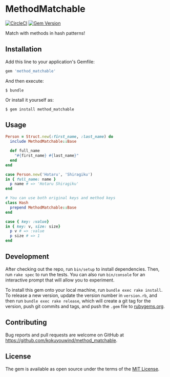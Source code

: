 # MethodMatchable

[![CircleCI](https://circleci.com/gh/kokuyouwind/method_matchable.svg?style=svg)](https://circleci.com/gh/kokuyouwind/method_matchable)
[![Gem Version](https://badge.fury.io/rb/method_matchable.svg)](https://badge.fury.io/rb/method_matchable)

Match with methods in hash patterns!

## Installation

Add this line to your application's Gemfile:

```ruby
gem 'method_matchable'
```

And then execute:

    $ bundle

Or install it yourself as:

    $ gem install method_matchable

## Usage


```ruby
Person = Struct.new(:first_name, :last_name) do
  include MethodMatchable::Base

  def full_name
    "#{first_name} #{last_name}"
  end
end

case Person.new('Hotaru', 'Shiragiku')
in { full_name: name }
  p name # => 'Hotaru Shiragiku'
end

# You can use both original keys and method keys
class Hash
  prepend MethodMatchable::Base
end

case { key: :value}
in { key: v, size: size}
  p v # => :value
  p size # => 1
end
```

## Development

After checking out the repo, run `bin/setup` to install dependencies. Then, run `rake spec` to run the tests. You can also run `bin/console` for an interactive prompt that will allow you to experiment.

To install this gem onto your local machine, run `bundle exec rake install`. To release a new version, update the version number in `version.rb`, and then run `bundle exec rake release`, which will create a git tag for the version, push git commits and tags, and push the `.gem` file to [rubygems.org](https://rubygems.org).

## Contributing

Bug reports and pull requests are welcome on GitHub at https://github.com/kokuyouwind/method_matchable.

## License

The gem is available as open source under the terms of the [MIT License](https://opensource.org/licenses/MIT).

